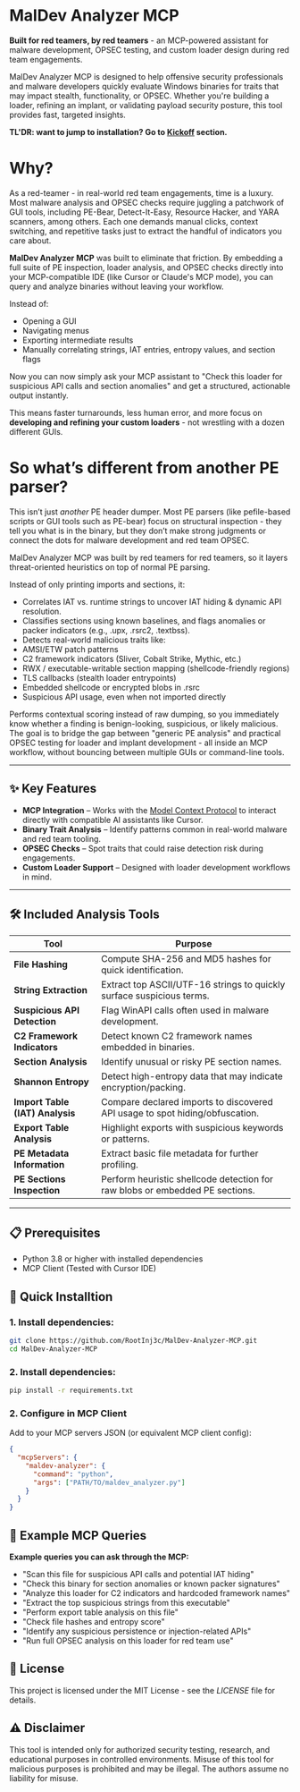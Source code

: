 # MalDev Analyzer MCP

**Built for red teamers, by red teamers** - an MCP-powered assistant for malware development, OPSEC testing, and custom loader design during red team engagements.

MalDev Analyzer MCP is designed to help offensive security professionals and malware developers quickly evaluate Windows binaries for traits that may impact stealth, functionality, or OPSEC. Whether you're building a loader, refining an implant, or validating payload security posture, this tool provides fast, targeted insights.

**TL'DR: want to jump to installation? Go to [Kickoff](https://github.com/RootInj3c/MalDev-Analyzer-MCP?tab=readme-ov-file#-prerequisites) section.**

# Why?

As a red-teamer - in real-world red team engagements, time is a luxury.
Most malware analysis and OPSEC checks require juggling a patchwork of GUI tools, including PE-Bear, Detect-It-Easy, Resource Hacker, and YARA scanners, among others. Each one demands manual clicks, context switching, and repetitive tasks just to extract the handful of indicators you care about.

**MalDev Analyzer MCP** was built to eliminate that friction.
By embedding a full suite of PE inspection, loader analysis, and OPSEC checks directly into your MCP-compatible IDE (like Cursor or Claude's MCP mode), you can query and analyze binaries without leaving your workflow.

Instead of:
- Opening a GUI
- Navigating menus
- Exporting intermediate results
- Manually correlating strings, IAT entries, entropy values, and section flags

Now you can now simply ask your MCP assistant to "Check this loader for suspicious API calls and section anomalies" and get a structured, actionable output instantly.

This means faster turnarounds, less human error, and more focus on **developing and refining your custom loaders** - not wrestling with a dozen different GUIs.

# So what’s different from another PE parser?

This isn’t just *another* PE header dumper.
Most PE parsers (like pefile-based scripts or GUI tools such as PE-bear) focus on structural inspection - they tell you what is in the binary, but they don’t make strong judgments or connect the dots for malware development and red team OPSEC.

MalDev Analyzer MCP was built by red teamers for red teamers, so it layers threat-oriented heuristics on top of normal PE parsing.

Instead of only printing imports and sections, it:
- Correlates IAT vs. runtime strings to uncover IAT hiding & dynamic API resolution.
- Classifies sections using known baselines, and flags anomalies or packer indicators (e.g., .upx, .rsrc2, .textbss).
- Detects real-world malicious traits like:
- AMSI/ETW patch patterns
- C2 framework indicators (Sliver, Cobalt Strike, Mythic, etc.)
- RWX / executable-writable section mapping (shellcode-friendly regions)
- TLS callbacks (stealth loader entrypoints)
- Embedded shellcode or encrypted blobs in .rsrc
- Suspicious API usage, even when not imported directly

Performs contextual scoring instead of raw dumping, so you immediately know whether a finding is benign-looking, suspicious, or likely malicious.
The goal is to bridge the gap between "generic PE analysis" and practical OPSEC testing for loader and implant development - all inside an MCP workflow, without bouncing between multiple GUIs or command-line tools.

---

## ✨ Key Features

- **MCP Integration** – Works with the [Model Context Protocol](https://modelcontextprotocol.io/) to interact directly with compatible AI assistants like Cursor.
- **Binary Trait Analysis** – Identify patterns common in real-world malware and red team tooling.
- **OPSEC Checks** – Spot traits that could raise detection risk during engagements.
- **Custom Loader Support** – Designed with loader development workflows in mind.

---

## 🛠 Included Analysis Tools

| Tool | Purpose |
|------|---------|
| **File Hashing** | Compute SHA-256 and MD5 hashes for quick identification. |
| **String Extraction** | Extract top ASCII/UTF-16 strings to quickly surface suspicious terms. |
| **Suspicious API Detection** | Flag WinAPI calls often used in malware development. |
| **C2 Framework Indicators** | Detect known C2 framework names embedded in binaries. |
| **Section Analysis** | Identify unusual or risky PE section names. |
| **Shannon Entropy** | Detect high-entropy data that may indicate encryption/packing. |
| **Import Table (IAT) Analysis** | Compare declared imports to discovered API usage to spot hiding/obfuscation. |
| **Export Table Analysis** | Highlight exports with suspicious keywords or patterns. |
| **PE Metadata Information** | Extract basic file metadata for further profiling. |
| **PE Sections Inspection** | Perform heuristic shellcode detection for raw blobs or embedded PE sections.  |
---

## 📋 Prerequisites

- Python 3.8 or higher with installed dependencies
- MCP Client (Tested with Cursor IDE)

## 🚀 Quick Installtion

### 1. Install dependencies:
```bash
git clone https://github.com/RootInj3c/MalDev-Analyzer-MCP.git
cd MalDev-Analyzer-MCP
```

### 2. Install dependencies:
```bash
pip install -r requirements.txt
```

### 2. Configure in MCP Client
Add to your MCP servers JSON (or equivalent MCP client config):
```json
{
  "mcpServers": {
    "maldev-analyzer": {
      "command": "python",
      "args": ["PATH/TO/maldev_analyzer.py"]
    }
  }
}
```

## 🔧 Example MCP Queries
**Example queries you can ask through the MCP:**
- "Scan this file for suspicious API calls and potential IAT hiding"
- "Check this binary for section anomalies or known packer signatures"
- "Analyze this loader for C2 indicators and hardcoded framework names"
- "Extract the top suspicious strings from this executable"
- "Perform export table analysis on this file"
- "Check file hashes and entropy score"
- "Identify any suspicious persistence or injection-related APIs"
- "Run full OPSEC analysis on this loader for red team use"

## 📜 License

This project is licensed under the MIT License - see the *LICENSE* file for details.

## ⚠ Disclaimer

This tool is intended only for authorized security testing, research, and educational purposes in controlled environments. Misuse of this tool for malicious purposes is prohibited and may be illegal. The authors assume no liability for misuse.
